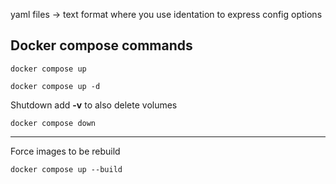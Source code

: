 
yaml files -> text format where you use identation to express config options


## Docker compose commands

```
docker compose up
```

```
docker compose up -d
```

Shutdown 
add **-v** to also delete volumes
```
docker compose down 
```

--- 

Force images to be rebuild

```
docker compose up --build 
```
